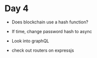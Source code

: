 # Day 4

* Does blockchain use a hash function?

* If time, change password hash to async

* Look into graphQL

* check out routers on expressjs